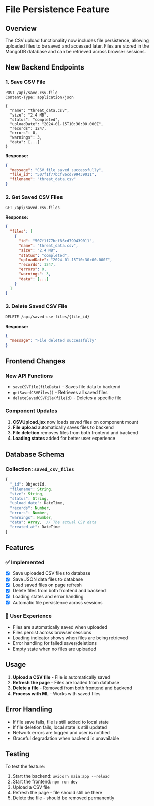 # File Persistence Feature

## Overview
The CSV upload functionality now includes file persistence, allowing uploaded files to be saved and accessed later. Files are stored in the MongoDB database and can be retrieved across browser sessions.

## New Backend Endpoints

### 1. Save CSV File
```http
POST /api/save-csv-file
Content-Type: application/json

{
  "name": "threat_data.csv",
  "size": "2.4 MB",
  "status": "completed",
  "uploadDate": "2024-01-15T10:30:00.000Z",
  "records": 1247,
  "errors": 0,
  "warnings": 3,
  "data": [...]
}
```

**Response:**
```json
{
  "message": "CSV file saved successfully",
  "file_id": "507f1f77bcf86cd799439011",
  "filename": "threat_data.csv"
}
```

### 2. Get Saved CSV Files
```http
GET /api/saved-csv-files
```

**Response:**
```json
{
  "files": [
    {
      "id": "507f1f77bcf86cd799439011",
      "name": "threat_data.csv",
      "size": "2.4 MB",
      "status": "completed",
      "uploadDate": "2024-01-15T10:30:00.000Z",
      "records": 1247,
      "errors": 0,
      "warnings": 3,
      "data": [...]
    }
  ]
}
```

### 3. Delete Saved CSV File
```http
DELETE /api/saved-csv-files/{file_id}
```

**Response:**
```json
{
  "message": "File deleted successfully"
}
```

## Frontend Changes

### New API Functions
- `saveCSVFile(fileData)` - Saves file data to backend
- `getSavedCSVFiles()` - Retrieves all saved files
- `deleteSavedCSVFile(fileId)` - Deletes a specific file

### Component Updates
1. **CSVUpload.jsx** now loads saved files on component mount
2. **File upload** automatically saves files to backend
3. **File deletion** removes files from both frontend and backend
4. **Loading states** added for better user experience

## Database Schema

### Collection: `saved_csv_files`
```javascript
{
  "_id": ObjectId,
  "filename": String,
  "size": String,
  "status": String,
  "upload_date": DateTime,
  "records": Number,
  "errors": Number,
  "warnings": Number,
  "data": Array,  // The actual CSV data
  "created_at": DateTime
}
```

## Features

### ✅ Implemented
- [x] Save uploaded CSV files to database
- [x] Save JSON data files to database
- [x] Load saved files on page refresh
- [x] Delete files from both frontend and backend
- [x] Loading states and error handling
- [x] Automatic file persistence across sessions

### 🔄 User Experience
- Files are automatically saved when uploaded
- Files persist across browser sessions
- Loading indicator shows when files are being retrieved
- Error handling for failed saves/deletions
- Empty state when no files are uploaded

## Usage

1. **Upload a CSV file** - File is automatically saved
2. **Refresh the page** - Files are loaded from database
3. **Delete a file** - Removed from both frontend and backend
4. **Process with ML** - Works with saved files

## Error Handling

- If file save fails, file is still added to local state
- If file deletion fails, local state is still updated
- Network errors are logged and user is notified
- Graceful degradation when backend is unavailable

## Testing

To test the feature:

1. Start the backend: `uvicorn main:app --reload`
2. Start the frontend: `npm run dev`
3. Upload a CSV file
4. Refresh the page - file should still be there
5. Delete the file - should be removed permanently 